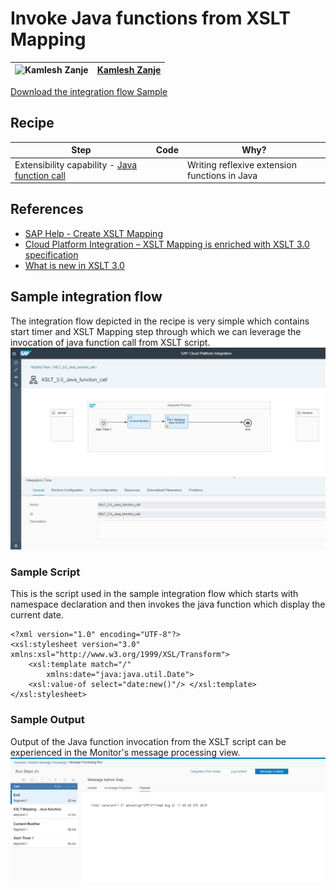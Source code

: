 # Invoke Java functions from XSLT Mapping

![Kamlesh Zanje](https://github.wdf.sap.corp/avatars/u/16035?s=50 )|[Kamlesh Zanje](https://github.wdf.sap.corp/I043359 )|
----|----|


[Download the integration flow Sample](XSLT_3.0_Java_function_call.zip)

## Recipe

Step|Code|Why?
----|----|----
Extensibility capability - [Java function call](http://www.saxonica.com/html/documentation/extensibility/functions/)|| Writing reflexive extension functions in Java



## References
* [SAP Help - Create XSLT Mapping](https://help.sap.com/viewer/368c481cd6954bdfa5d0435479fd4eaf/Cloud/en-US/5ce1f15f54244d4aa557e9c79d93a684.html)
* [Cloud Platform Integration – XSLT Mapping is enriched with XSLT 3.0 specification](https://blogs.sap.com/2019/04/16/cloud-platform-integration-xslt-mapping-is-enriched-with-xslt-3.0-specification/)
* [What is new in XSLT 3.0](https://www.w3.org/TR/xslt-30/#whats-new-in-xslt3)

## Sample integration flow
The integration flow depicted in the recipe is very simple which contains start timer and XSLT Mapping step through which we can leverage the invocation of java function call from XSLT script.
![iflowimage](XSLT_Mapping_Java_function_call.jpg)

### Sample Script
This is the script used in the sample integration flow which starts with namespace declaration and then invokes the java function which display the current date.
```
<?xml version="1.0" encoding="UTF-8"?>
<xsl:stylesheet version="3.0" xmlns:xsl="http://www.w3.org/1999/XSL/Transform">
	<xsl:template match="/"
        xmlns:date="java:java.util.Date">
    <xsl:value-of select="date:new()"/>	</xsl:template>
</xsl:stylesheet>

```


### Sample Output
Output of the Java function invocation from the XSLT script can be experienced in the Monitor's message processing view.
![Output Image](XSLT_Mapping_Java_function_call_output.jpg)
